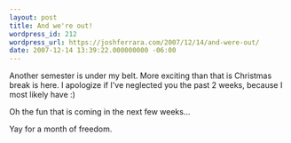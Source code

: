 ```yaml
---
layout: post
title: And we're out!
wordpress_id: 212
wordpress_url: https://joshferrara.com/2007/12/14/and-were-out/
date: 2007-12-14 13:39:22.000000000 -06:00
---
```

Another semester is under my belt. More exciting than that is Christmas break is here. I apologize if I've neglected you the past 2 weeks, because I most likely have :)

Oh the fun that is coming in the next few weeks...

Yay for a month of freedom.
